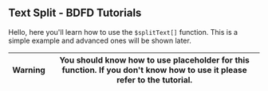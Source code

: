 ## Text Split - BDFD Tutorials

Hello, here you'll learn how to use the `$splitText[]` function. This is a simple example and advanced ones will be shown later.

| **Warning** | You should know how to use **placeholder** for this function. If you don't know how to use it please refer to the tutorial. |
|--------------|--------------------------|
